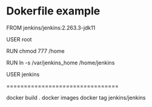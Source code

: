 # Dokerfile example
FROM jenkins/jenkins:2.263.3-jdk11

USER root

RUN chmod 777 /home

RUN ln -s /var/jenkins_home /home/jenkins

USER jenkins


================================
<p>
 docker build .
 docker images
docker tag jenkins/jenkins  <NexusDockerImagePath:2.263.3-jdk11
docker push  <NexusDockerImagePath:2.263.3jdk11
  
